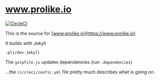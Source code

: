 # www.prolike.io

[![CircleCI](https://circleci.com/gh/prolike/prolike.io.svg?style=svg)](https://circleci.com/gh/prolike/prolike.io)

This is the source for [www.prolike,io](https://www.prolike.io)

It builds with Jekyll

```
.pli/dev-jekyll
```

The `gulpfile.js` updates dependencies (run `.dependencies`)

...the `circleci/confic.yml` file pretty much describes what is going on.
